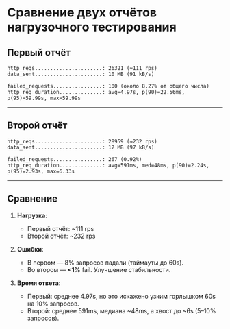 # Сравнение двух отчётов нагрузочного тестирования


## Первый отчёт

```plaintext
http_reqs......................: 26321 (≈111 rps)
data_sent......................: 10 MB (91 kB/s)

failed_requests................: 100 (около 8.27% от общего числа)
http_req_duration..............: avg=4.97s, p(90)=22.56ms, p(95)=59.99s, max=59.99s

```

---

## Второй отчёт

```plaintext
http_reqs......................: 28959 (≈232 rps)
data_sent......................: 12 MB (97 kB/s)

failed_requests................: 267 (0.92%)
http_req_duration..............: avg=591ms, med=48ms, p(90)=2.24s, p(95)=2.93s, max=6.33s

```

---

## Сравнение

1. **Нагрузка**:
    - Первый отчёт: ~111 rps
    - Второй отчёт: ~232 rps

2. **Ошибки**:
    - В первом — 8% запросов падали (таймауты до 60s).
    - Во втором — **<1%** fail. Улучшение стабильности.

3. **Время ответа**:
    - Первый: среднее 4.97s, но это искажено узким горлышком 60s на 10% запросов.
    - Второй: среднее 591ms, медиана ~48ms, а хвост до ~6s (5–10% запросов).